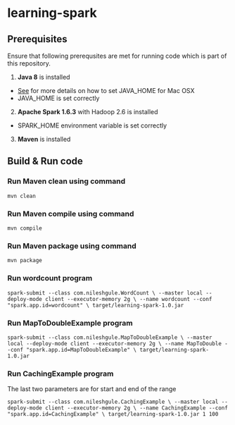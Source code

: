 # learning-spark

## Prerequisites
Ensure that following prerequsites are met for running code which is part of this repository.
1. **Java 8** is installed
* [See](https://www.mkyong.com/java/how-to-set-java_home-environment-variable-on-mac-os-x/) for more details on how to set JAVA_HOME for Mac OSX 
* JAVA_HOME is set correctly
2. **Apache Spark 1.6.3** with Hadoop 2.6 is installed 
* SPARK_HOME environment variable is set correctly
3. **Maven** is installed

## Build & Run code
### Run Maven clean using command

`
mvn clean
`

### Run Maven compile using command

`
mvn compile
`

### Run Maven package using command

`
mvn package
`


### Run wordcount program

`
spark-submit --class com.nileshgule.WordCount \
--master local --deploy-mode client --executor-memory 2g \
--name wordcount --conf "spark.app.id=wordcount" \
target/learning-spark-1.0.jar
`

### Run MapToDoubleExample program

`
spark-submit --class com.nileshgule.MapToDoubleExample \
--master local --deploy-mode client --executor-memory 2g \
--name MapToDouble --conf "spark.app.id=MapToDoubleExample" \
target/learning-spark-1.0.jar
`

### Run CachingExample program
The last two parameters are for start and end of the range 

`
spark-submit --class com.nileshgule.CachingExample \
--master local --deploy-mode client --executor-memory 2g \
--name CachingExample --conf "spark.app.id=CachingExample" \
target/learning-spark-1.0.jar 1 100
`